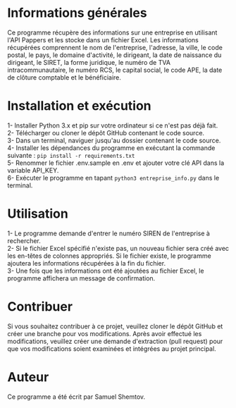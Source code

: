 # Informations générales
Ce programme récupère des informations sur une entreprise en utilisant l'API Pappers et les stocke dans un fichier Excel. Les informations récupérées comprennent le nom de l'entreprise, l'adresse, la ville, le code postal, le pays, le domaine d'activité, le dirigeant, la date de naissance du dirigeant, le SIRET, la forme juridique, le numéro de TVA intracommunautaire, le numéro RCS, le capital social, le code APE, la date de clôture comptable et le bénéficiaire.

# Installation et exécution
1- Installer Python 3.x et pip sur votre ordinateur si ce n'est pas déjà fait.<br>
2- Télécharger ou cloner le dépôt GitHub contenant le code source.<br>
3- Dans un terminal, naviguer jusqu'au dossier contenant le code source.<br>
4- Installer les dépendances du programme en exécutant la commande suivante : ```pip install -r requirements.txt```<br>
5- Renommer le fichier .env.sample en .env et ajouter votre clé API dans la variable API_KEY.<br>
6- Exécuter le programme en tapant ```python3 entreprise_info.py``` dans le terminal.<br>

# Utilisation
1- Le programme demande d'entrer le numéro SIREN de l'entreprise à rechercher.<br>
2- Si le fichier Excel spécifié n'existe pas, un nouveau fichier sera créé avec les en-têtes de colonnes appropriés. Si le fichier existe, le programme ajoutera les informations récupérées à la fin du fichier.<br>
3- Une fois que les informations ont été ajoutées au fichier Excel, le programme affichera un message de confirmation.

# Contribuer
Si vous souhaitez contribuer à ce projet, veuillez cloner le dépôt GitHub et créer une branche pour vos modifications. Après avoir effectué les modifications, veuillez créer une demande d'extraction (pull request) pour que vos modifications soient examinées et intégrées au projet principal.

# Auteur
Ce programme a été écrit par Samuel Shemtov.
